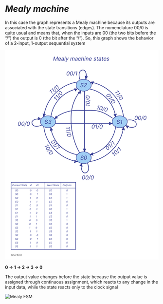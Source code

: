 # *Mealy machine*

In this case the graph represents a Mealy machine because its outputs are associated
with the state transitions (edges). The nomenclature 00/0 is quite usual and means that, when
the inputs are 00 (the two bits before the “/”) the output is 0 (the bit after the “/”). So, this
graph shows the behavior of a 2-input, 1-output sequential system

![Mealy FSM](Mealy_FSM.jpg)

**0 -> 1 -> 2 -> 3 -> 0**

The output value changes before the state because the output value is assigned through continuous 
assignment, which reacts to any change in the input data, while the state reacts only to the clock signal

![Mealy FSM](mealy.gif)
